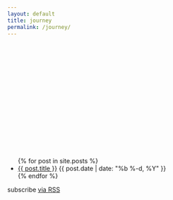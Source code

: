 ```yaml
---
layout: default
title: journey
permalink: /journey/
---
```


<svg xmlns="http://www.w3.org/2000/svg" width="100%" height="360" viewBox="0 0 201 97">
{% include map.svg %}
{% for project in site.data.projects%}
{{ project.point_html }}
{% endfor %}	 
</svg>

<ul class="posts">
{% for post in site.posts %}
<li>
    <a class="post-link" href="{{ post.url | prepend: site.baseurl }}">{{ post.title }}</a>
    <span class="post-date">{{ post.date | date: "%b %-d, %Y" }}</span>
</li>
{% endfor %}
    
</ul>

<p class="rss-subscribe">subscribe <a href="{{ "/feed.xml" | prepend: site.baseurl }}">via RSS</a></p>